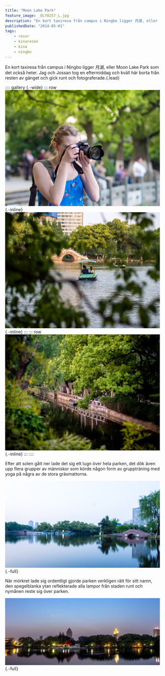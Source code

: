 ```yaml
---
title: "Moon Lake Park"
feature_image: _OLY0257_L.jpg
description: "En kort taxiresa från campus i Ningbo ligger 月湖, eller Moon Lake Park som det också heter."
publishedDate: "2014-05-01"
tags:
    - resor
    - kinaresan
    - kina
    - ningbo
---
```


En kort taxiresa från campus i Ningbo ligger 月湖, eller Moon Lake Park som det också heter. Jag och Jossan tog en eftermiddag och kväll här borta från resten av gänget och gick runt och fotograferade.{.lead}


:::: gallery {.-wide}
::: row
![Josefine fotograferar med sin systemkamera.](_OLY0334_L.jpg){.-inline}
![En trampbåt sedd genom buskar.](_OLY0303_L.jpg){.-inline}
:::
::: row
![En murad kaj med staket intill en sjö. Det är träd och grönska överallt.](_OLY0355_L.jpg){.-inline}
:::
::::

Efter att solen gått ner lade det sig ett lugn över hela parken, det dök även upp flera grupper av människor som körde någon form av gruppträning med yoga på några av de stora gräsmattorna.

![En spegelblank sjö med mycket grönska som speglar sig. Till höger syns en valvbro.](_OLY0364_L.jpg){.-full}

När mörkret lade sig ordentligt gjorde parken verkligen rätt för sitt namn, den spegelblanka ytan reflekterade alla lampor från staden runt och nymånen reste sig över parken.

![En spegelblank sjö med träd runt. Bakom träden finns stora belysta höghus som reflekteras i vattnet. Uppe till vänster syns nymånen.](_OLY0369-Edit_L.jpg){.-full}
